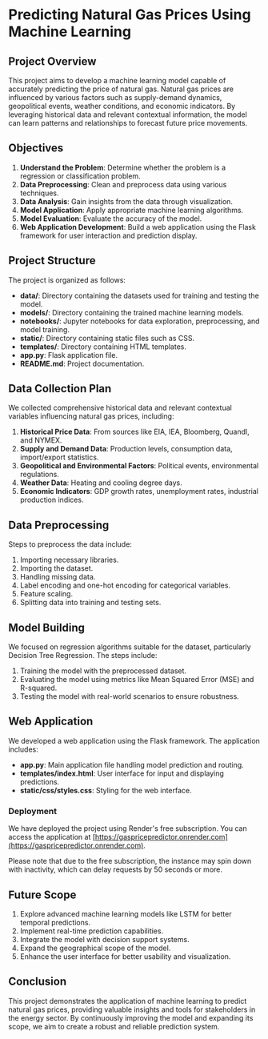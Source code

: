 # Predicting Natural Gas Prices Using Machine Learning

## Project Overview

This project aims to develop a machine learning model capable of accurately predicting the price of natural gas. Natural gas prices are influenced by various factors such as supply-demand dynamics, geopolitical events, weather conditions, and economic indicators. By leveraging historical data and relevant contextual information, the model can learn patterns and relationships to forecast future price movements.

## Objectives

1. **Understand the Problem**: Determine whether the problem is a regression or classification problem.
2. **Data Preprocessing**: Clean and preprocess data using various techniques.
3. **Data Analysis**: Gain insights from the data through visualization.
4. **Model Application**: Apply appropriate machine learning algorithms.
5. **Model Evaluation**: Evaluate the accuracy of the model.
6. **Web Application Development**: Build a web application using the Flask framework for user interaction and prediction display.

## Project Structure

The project is organized as follows:

- **data/**: Directory containing the datasets used for training and testing the model.
- **models/**: Directory containing the trained machine learning models.
- **notebooks/**: Jupyter notebooks for data exploration, preprocessing, and model training.
- **static/**: Directory containing static files such as CSS.
- **templates/**: Directory containing HTML templates.
- **app.py**: Flask application file.
- **README.md**: Project documentation.

## Data Collection Plan

We collected comprehensive historical data and relevant contextual variables influencing natural gas prices, including:

1. **Historical Price Data**: From sources like EIA, IEA, Bloomberg, Quandl, and NYMEX.
2. **Supply and Demand Data**: Production levels, consumption data, import/export statistics.
3. **Geopolitical and Environmental Factors**: Political events, environmental regulations.
4. **Weather Data**: Heating and cooling degree days.
5. **Economic Indicators**: GDP growth rates, unemployment rates, industrial production indices.

## Data Preprocessing

Steps to preprocess the data include:

1. Importing necessary libraries.
2. Importing the dataset.
3. Handling missing data.
4. Label encoding and one-hot encoding for categorical variables.
5. Feature scaling.
6. Splitting data into training and testing sets.

## Model Building

We focused on regression algorithms suitable for the dataset, particularly Decision Tree Regression. The steps include:

1. Training the model with the preprocessed dataset.
2. Evaluating the model using metrics like Mean Squared Error (MSE) and R-squared.
3. Testing the model with real-world scenarios to ensure robustness.

## Web Application

We developed a web application using the Flask framework. The application includes:

- **app.py**: Main application file handling model prediction and routing.
- **templates/index.html**: User interface for input and displaying predictions.
- **static/css/styles.css**: Styling for the web interface.

### Deployment

We have deployed the project using Render's free subscription. You can access the application at [https://gaspricepredictor.onrender.com](https://gaspricepredictor.onrender.com).

Please note that due to the free subscription, the instance may spin down with inactivity, which can delay requests by 50 seconds or more.

## Future Scope

1. Explore advanced machine learning models like LSTM for better temporal predictions.
2. Implement real-time prediction capabilities.
3. Integrate the model with decision support systems.
4. Expand the geographical scope of the model.
5. Enhance the user interface for better usability and visualization.

## Conclusion

This project demonstrates the application of machine learning to predict natural gas prices, providing valuable insights and tools for stakeholders in the energy sector. By continuously improving the model and expanding its scope, we aim to create a robust and reliable prediction system.
